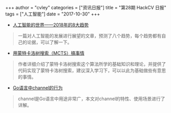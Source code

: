 +++
author = "cvley"
categories = ["资讯日报"]
title = "第28期 HackCV 日报"
tags = ["人工智能"]
date = "2017-10-30"
+++

- [人工智能的世界——2018年的8大趋势](https://medium.com/@Unfoldlabs/the-world-of-artificial-intelligence-6cec415edc56?from=hackcv&hmsr=hackcv.com&utm_medium=hackcv.com&utm_source=hackcv.com)

> 一篇对人工智能的发展进行展望的文章，预测了八个趋势，每个趋势都有自己的论据，可以了解一下。

- [用蒙特卡洛树搜索（MCTS）搞事情](https://zhuanlan.zhihu.com/p/30458774?from=hackcv&hmsr=hackcv.com&utm_medium=hackcv.com&utm_source=hackcv.com)

> 作者详细介绍了蒙特卡洛树搜索这个算法所学的基础知识和理论，并提供了代码实现了蒙特卡洛树搜索，建议深入学习下，可以以此为基础做些有意思的事情。

- [Go语言中channel的行为](https://www.goinggo.net/2017/10/the-behavior-of-channels.html?from=hackcv&hmsr=hackcv.com&utm_medium=hackcv.com&utm_source=hackcv.com)

> channel是Go语言中用途非常广，本文对channel的特性、使用场景进行了详解。

